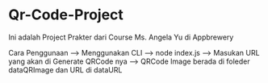 # Qr-Code-Project

Ini adalah Project Prakter dari Course Ms. Angela Yu di Appbrewery

Cara Penggunaan
--> Menggunakan CLI
--> node index.js
--> Masukan URL yang akan di Generate QRCode nya
--> QRCode Image berada di foleder dataQRImage dan URL di dataURL
